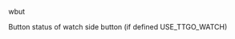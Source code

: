 <span style='color:var(--vscode-symbolIcon-methodForeground);'>wbut</span> 

Button status of watch side button (if defined USE_TTGO_WATCH)
